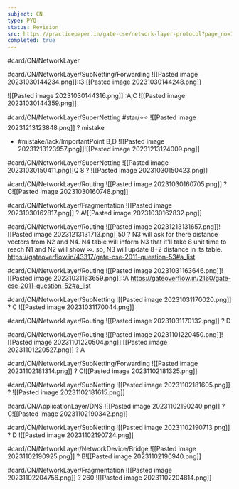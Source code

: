 ```yaml
---
subject: CN
type: PYQ
status: Revision
src: https://practicepaper.in/gate-cse/network-layer-protocol?page_no=15
completed: true
---
```

#card/CN/NetworkLayer

#card/CN/NetworkLayer/SubNetting/Forwarding
![[Pasted image 20231030144234.png]]::3![[Pasted image 20231030144248.png]] <!--SR:!2024-01-22,55,270-->

![[Pasted image 20231030144316.png]]::A,C ![[Pasted image 20231030144359.png]] <!--SR:!2023-12-30,3,230-->

#card/CN/NetworkLayer/SuperNetting
#star/⭐⭐
![[Pasted image 20231213123848.png]]
?
mistake
- #mistake/lack/ImportantPoint
B,D ![[Pasted image 20231213123957.png]]![[Pasted image 20231213124009.png]] <!--SR:!2023-12-17,3,253-->

#card/CN/NetworkLayer/SuperNetting
![[Pasted image 20231030150411.png]]Q 8
?
![[Pasted image 20231030150423.png]] <!--SR:!2024-03-08,86,290-->

#card/CN/NetworkLayer/Routing
![[Pasted image 20231030160705.png]]
?
C![[Pasted image 20231030160748.png]] <!--SR:!2024-03-20,99,310-->

#card/CN/NetworkLayer/Fragmentation
![[Pasted image 20231030162817.png]]
?
A![[Pasted image 20231030162832.png]] <!--SR:!2024-01-24,47,250-->

#card/CN/NetworkLayer/Routing
![[Pasted image 20231213131657.png]]![[Pasted image 20231213131713.png]]50
?
N3 will ask for there distance vectors from N2 and N4. N4 table will inform N3 that it'll take 8 unit time to reach N1 and N2 will show ∞. so, N3 will update 8+2 distance in its table.
https://gateoverflow.in/43317/gate-cse-2011-question-53#a_list <!--SR:!2024-01-13,11,268-->

#card/CN/NetworkLayer/Routing ![[Pasted image 20231031163646.png]]![[Pasted image 20231031163659.png]]::A https://gateoverflow.in/2160/gate-cse-2011-question-52#a_list <!--SR:!2023-12-16,3,248-->

#card/CN/NetworkLayer/SubNetting 
![[Pasted image 20231031170020.png]]
?
C
![[Pasted image 20231031170044.png]] <!--SR:!2024-01-12,52,294-->

#card/CN/NetworkLayer/Routing 
![[Pasted image 20231031170132.png]]
?
D <!--SR:!2024-01-05,45,294-->

#card/CN/NetworkLayer/Routing ![[Pasted image 20231101220450.png]]![[Pasted image 20231101220504.png]]![[Pasted image 20231101220527.png]]
?
A <!--SR:!2024-02-03,52,316-->

#card/CN/NetworkLayer/SubNetting/Forwarding 
![[Pasted image 20231102181314.png]]
?
C![[Pasted image 20231102181325.png]] <!--SR:!2024-03-21,100,298-->

#card/CN/NetworkLayer/SubNetting
![[Pasted image 20231102181605.png]]
?
![[Pasted image 20231102181615.png]] <!--SR:!2024-03-29,107,298-->

#card/CN/ApplicationLayer/DNS
![[Pasted image 20231102190240.png]]
?
C![[Pasted image 20231102190342.png]] <!--SR:!2024-03-10,87,295-->

#card/CN/NetworkLayer/SubNetting
![[Pasted image 20231102190713.png]]
?
D
![[Pasted image 20231102190724.png]] <!--SR:!2024-01-01,41,295-->

#card/CN/NetworkLayer/NetworkDevice/Bridge
![[Pasted image 20231102190925.png]]
?
B![[Pasted image 20231102190940.png]] <!--SR:!2024-01-03,43,298-->

#card/CN/NetworkLayer/Fragmentation
![[Pasted image 20231102204756.png]]
?
260 ![[Pasted image 20231102204814.png]] <!--SR:!2024-04-30,125,315-->

